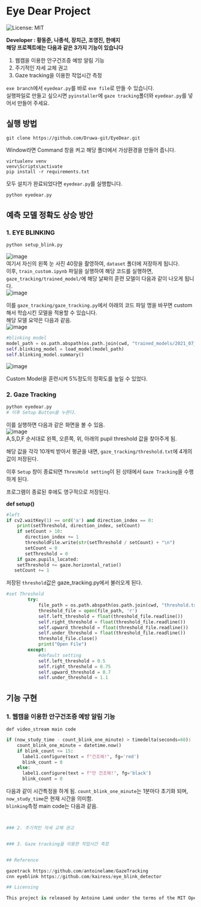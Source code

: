 # Eye Dear Project

![License: MIT](https://img.shields.io/badge/License-MIT-yellow.svg)  

**Developer : 황동준, 나종석, 장치근, 조영진, 한예지**  
**해당 프로젝트에는 다음과 같은 3가지 기능이 있습니다**
1. 웹캠을 이용한 안구건조증 예방 알림 기능  
2. 주기적인 자세 교체 권고  
3. Gaze tracking을 이용한 작업시간 측정

`exe branch`에서 `eyedear.py`를 바로 `exe file`로 만들 수 있습니다.  
실행파일로 만들고 싶으시면 `pyinstaller`에 `gaze tracking`폴더와 `eyedear.py`를 넣어서 만들어 주세요.  

## 실행 방법
```git
git clone https://github.com/Druwa-git/EyeDear.git
```
Window라면 Command 창을 켜고 해당 폴더에서 가상환경을 만들어 줍니다.  
```
virtualenv venv
venv\Scripts\activate
pip install -r requirements.txt
```
모두 설치가 완료되었다면 `eyedear.py`를 실행합니다.
```python
python eyedear.py
```

## 예측 모델 정확도 상승 방안
### 1. EYE BLINKING
```python
python setup_blink.py
```
![image](https://user-images.githubusercontent.com/51294226/125280930-97498a00-e350-11eb-8323-57b52ba998ef.png)  
여기서 자신의 왼쪽 눈 사진 40장을 촬영하여, `dataset` 폴더에 저장하게 됩니다.  
이후, `train_custom.ipynb` 파일을 실행하여 해당 코드를 실행하면,  
`gaze_tracking/trained_model/`에 해당 날짜의 훈련 모델이 다음과 같이 나오게 됩니다.  
![image](https://user-images.githubusercontent.com/51294226/125278946-4c2e7780-e34e-11eb-9ca2-c903c544d12f.png)  

이를 `gaze_tracking/gaze_tracking.py`에서 아래의 코드 파일 명을 바꾸면 custom해서 학습시킨 모델을 적용할 수 있습니다.  
해당 모델 요약은 다음과 같음.  
![image](https://user-images.githubusercontent.com/51294226/125280781-6ff2bd00-e350-11eb-933f-fde4540075e3.png)  
```python
#blinking model
model_path = os.path.abspath(os.path.join(cwd, "trained_models/2021_07_12_15_20_04.h5"))
self.blinking_model = load_model(model_path)
self.blinking_model.summary()
```
![image](https://user-images.githubusercontent.com/51294226/125279330-c959ec80-e34e-11eb-88a1-c2d7f0cb7751.png)  

Custom Model을 훈련시켜 5%정도의 정확도를 높일 수 있었다.

### 2. Gaze Tracking
```python
python eyedear.py
# 이후 Setup Button을 누른다.
```
이를 실행하면 다음과 같은 화면을 볼 수 있음.  
![image](https://user-images.githubusercontent.com/51294226/125279689-32d9fb00-e34f-11eb-9228-7c518b6c593b.png)  
A,S,D,F 순서대로 왼쪽, 오른쪽, 위, 아래의 pupil threshold 값을 찾아주게 됨.  

해당 값을 각각 10개씩 받아서 평균을 내면, `gaze_tracking/threshold.txt`에 4개의 값이 저장된다.  

이후 `Setup` 창이 종료되면 `ThresHold setting`이 된 상태에서 `Gaze Tracking`을 수행하게 된다.  

프로그램이 종료된 후에도 영구적으로 저장된다.  

**def setup()**  
```python
#left
if cv2.waitKey(1) == ord('a') and direction_index == 0:
    print(setThreshold, direction_index, setCount)
    if setCount > 10:
       direction_index += 1
       thresholdFile.write(str(setThreshold / setCount) + "\n")
       setCount = 0
       setThreshold = 0
    if gaze.pupils_located:
    setThreshold += gaze.horizontal_ratio()
   setCount += 1
```

저장된 `threshold`값은 gaze_tracking.py에서 불러오게 된다.
```python
#set Threshold
        try:
            file_path = os.path.abspath(os.path.join(cwd, "threshold.txt"))
            threshold_file = open(file_path, 'r')
            self.left_threshold = float(threshold_file.readline())
            self.right_threshold = float(threshold_file.readline())
            self.upward_threshold = float(threshold_file.readline())
            self.under_threshold = float(threshold_file.readline())
            threshold_file.close()
            print("Open File")
        except:
            #default setting
            self.left_threshold = 0.5
            self.right_threshold = 0.75
            self.upward_threshold = 0.7
            self.under_threshold = 1.1
```

## 기능 구현
### 1. 웹캠을 이용한 안구건조증 예방 알림 기능  
`def video_stream main code`  
```python
if (now_study_time - count_blink_one_minute) > timedelta(seconds=60):
    count_blink_one_minute = datetime.now()
    if blink_count <= 15:
      label1.configure(text = f"건조해!", fg='red')
      blink_count = 0
    else:
      label1.configure(text = f"안 건조해!", fg='black')
      blink_count = 0
 ```
 다음과 같이 시간특정을 하게 됨. `count_blink_one_minute`는 1분마다 초기화 되며, `now_study_time`은 현재 시간을 의미함.  
 `blinking`측정 main code는 다음과 같음.  
 ```python
 

### 2. 주기적인 자세 교체 권고  


### 3. Gaze tracking을 이용한 작업시간 측정


## Reference

gazetrack https://github.com/antoinelame/GazeTracking  
cnn eyeblink https://github.com/kairess/eye_blink_detector  

## Licensing

This project is released by Antoine Lamé under the terms of the MIT Open Source License. View LICENSE for more information.
